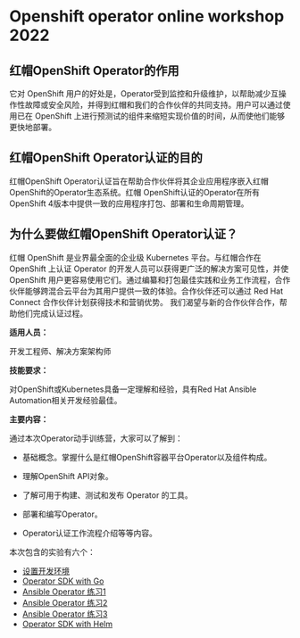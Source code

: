 # Openshift operator online workshop 2022

## 红帽OpenShift Operator的作用

它对 OpenShift 用户的好处是，Operator受到监控和升级维护，以帮助减少互操作性故障或安全风险，并得到红帽和我们的合作伙伴的共同支持。用户可以通过使用已在 OpenShift 上进行预测试的组件来缩短实现价值的时间，从而使他们能够更快地部署。

## 红帽OpenShift Operator认证的目的

红帽OpenShift Operator认证旨在帮助合作伙伴将其企业应用程序嵌入红帽OpenShift的Operator生态系统。红帽 OpenShift认证的Operator在所有OpenShift 4版本中提供一致的应用程序打包、部署和生命周期管理。

## 为什么要做红帽OpenShift Operator认证？

红帽 OpenShift 是业界最全面的企业级 Kubernetes 平台。与红帽合作在 OpenShift 上认证 Operator 的开发人员可以获得更广泛的解决方案可见性，并使 OpenShift 用户更容易使用它们。通过编纂和打包最佳实践和业务工作流程，合作伙伴能够跨混合云平台为其用户提供一致的体验。合作伙伴还可以通过 Red Hat Connect 合作伙伴计划获得技术和营销优势。
我们渴望与新的合作伙伴合作，帮助他们完成认证过程。

**适用人员：**

开发工程师、解决方案架构师

**技能要求：**

对OpenShift或Kubernetes具备一定理解和经验，具有Red Hat Ansible Automation相关开发经验最佳。

**主要内容：**

通过本次Operator动手训练营，大家可以了解到：

- 基础概念。掌握什么是红帽OpenShift容器平台Operator以及组件构成。
  
- 理解OpenShift API对象。
  
- 了解可用于构建、测试和发布 Operator 的工具。
  
- 部署和编写Operator。
  
- Operator认证工作流程介绍等等内容。
  

本次包含的实验有六个：

- [设置开发环境](./Exercise-0.md)
- [Operator SDK with Go](./Exercise-1.md)
- [Ansible Operator 练习1](./Exercise-2.md)
- [Ansible Operator 练习2](./Exercise-3.md)
- [Ansible Operator 练习3](./Exercise-4.md)
- [Operator SDK with Helm](./Exercise-5.md)
